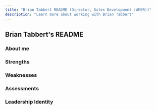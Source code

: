 ```yaml
---
title: "Brian Tabbert README (Director, Sales Development (AMER))"
description: "Learn more about working with Brian Tabbert"
---
```









## Brian Tabbert's README

### About me

### Strengths

### Weaknesses

### Assessments

### Leadership Identity